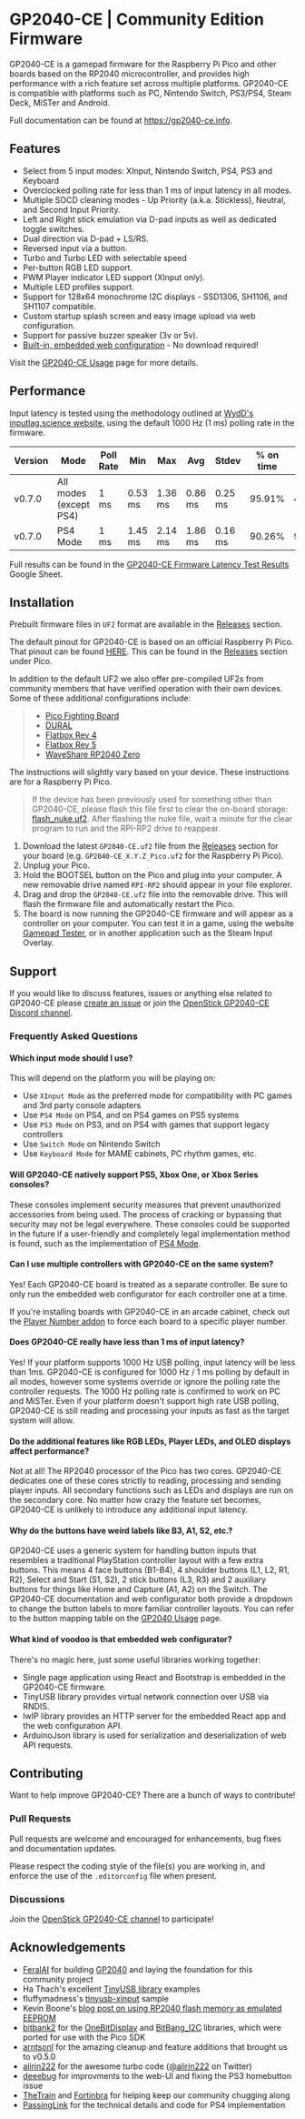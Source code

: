 # GP2040-CE | Community Edition Firmware

GP2040-CE is a gamepad firmware for the Raspberry Pi Pico and other boards based on the RP2040 microcontroller, and provides high performance with a rich feature set across multiple platforms. GP2040-CE is compatible with platforms such as PC, Nintendo Switch, PS3/PS4, Steam Deck, MiSTer and Android.

Full documentation can be found at <https://gp2040-ce.info>.

## Features

* Select from 5 input modes: XInput, Nintendo Switch, PS4, PS3 and Keyboard
* Overclocked polling rate for less than 1 ms of input latency in all modes.
* Multiple SOCD cleaning modes - Up Priority (a.k.a. Stickless), Neutral, and Second Input Priority.
* Left and Right stick emulation via D-pad inputs as well as dedicated toggle switches.
* Dual direction via D-pad + LS/RS.
* Reversed input via a button.
* Turbo and Turbo LED with selectable speed
* Per-button RGB LED support.
* PWM Player indicator LED support (XInput only).
* Multiple LED profiles support.
* Support for 128x64 monochrome I2C displays - SSD1306, SH1106, and SH1107 compatible.
* Custom startup splash screen and easy image upload via web configuration.
* Support for passive buzzer speaker (3v or 5v).
* [Built-in, embedded web configuration](https://gp2040-ce.info/#/web-configurator) - No download required!

Visit the [GP2040-CE Usage](https://gp2040-ce.info/#/usage) page for more details.

## Performance

Input latency is tested using the methodology outlined at [WydD's inputlag.science website](https://inputlag.science/controller/methodology), using the default 1000 Hz (1 ms) polling rate in the firmware.

| Version | Mode | Poll Rate | Min | Max | Avg | Stdev | % on time | %1f skip | %2f skip |
| - | - | - | - | - | - | - | - | - | - |
| v0.7.0 | All modes (except PS4) | 1 ms | 0.53 ms | 1.36 ms | 0.86 ms | 0.25 ms | 95.91% | 4.09% | 0% |
| v0.7.0 | PS4 Mode | 1 ms | 1.45 ms | 2.14 ms | 1.86 ms | 0.16 ms | 90.26% | 9.74% | 0% |

Full results can be found in the [GP2040-CE Firmware Latency Test Results](https://docs.google.com/spreadsheets/d/1OLmVg04e2q4aY0tqSJuaHtD8YMNCQnP-MzzSTtQLVm4) Google Sheet.

## Installation

Prebuilt firmware files in `UF2` format are available in the [Releases](https://github.com/OpenStickCommunity/GP2040-CE/releases) section.

The default pinout for GP2040-CE is based on an official Raspberry Pi Pico. That pinout can be found [HERE](https://github.com/OpenStickCommunity/GP2040-CE/tree/main/configs/Pico/assets/PinMapping.png). This can be found in the [Releases](https://github.com/OpenStickCommunity/GP2040-CE/releases) section under Pico.

In addition to the default UF2 we also offer pre-compiled UF2s from community members that have verified operation with their own devices. Some of these additional configurations include:

> * [Pico Fighting Board](https://github.com/FeralAI/GP2040-Config-PicoFightingBoard/)
> * [DURAL](https://github.com/OpenStickCommunity/GP2040-CE/tree/main/configs/DURAL)
> * [Flatbox Rev 4](https://github.com/OpenStickCommunity/GP2040-CE/tree/main/configs/FlatboxRev4)
> * [Flatbox Rev 5](https://github.com/OpenStickCommunity/GP2040-CE/tree/main/configs/FlatboxRev5)
> * [WaveShare RP2040 Zero](https://github.com/OpenStickCommunity/GP2040-CE/tree/main/configs/WaveshareZero)

The instructions will slightly vary based on your device. These instructions are for a Raspberry Pi Pico.

> If the device has been previously used for something other than GP2040-CE, please flash this file first to clear the on-board storage: [flash_nuke.uf2](https://raw.githubusercontent.com/OpenStickCommunity/GP2040-CE/main/docs/downloads/flash_nuke.uf2). After flashing the nuke file, wait a minute for the clear program to run and the RPI-RP2 drive to reappear.

1. Download the latest `GP2040-CE.uf2` file from the [Releases](https://github.com/OpenStickCommunity/GP2040-CE/releases) section for your board (e.g. `GP2040-CE_X.Y.Z_Pico.uf2` for the Raspberry Pi Pico).
2. Unplug your Pico.
3. Hold the BOOTSEL button on the Pico and plug into your computer. A new removable drive named `RPI-RP2` should appear in your file explorer.
4. Drag and drop the `GP2040-CE.uf2` file into the removable drive. This will flash the firmware file and automatically restart the Pico.
5. The board is now running the GP2040-CE firmware and will appear as a controller on your computer. You can test it in a game, using the website [Gamepad Tester](https://gamepad-tester.com/), or in another application such as the Steam Input Overlay.

## Support

If you would like to discuss features, issues or anything else related to GP2040-CE please [create an issue](https://github.com/OpenStickCommunity/GP2040-CE/issues/new) or join the [OpenStick GP2040-CE Discord channel](https://discord.gg/k2pxhke7q8).

### Frequently Asked Questions

#### Which input mode should I use?

This will depend on the platform you will be playing on:

* Use `XInput Mode` as the preferred mode for compatibility with PC games and 3rd party console adapters
* Use `PS4 Mode` on PS4, and on PS4 games on PS5 systems
* Use `PS3 Mode` on PS3, and on PS4 with games that support legacy controllers
* Use `Switch Mode` on Nintendo Switch
* Use `Keyboard Mode` for MAME cabinets, PC rhythm games, etc.

#### Will GP2040-CE natively support PS5, Xbox One, or Xbox Series consoles?

These consoles implement security measures that prevent unauthorized accessories from being used. The process of cracking or bypassing that security may not be legal everywhere. These consoles could be supported in the future if a user-friendly and completely legal implementation method is found, such as the implementation of [PS4 Mode](https://gp2040-ce.info/#/web-configurator?id=ps4-mode).

#### Can I use multiple controllers with GP2040-CE on the same system?

Yes! Each GP2040-CE board is treated as a separate controller. Be sure to only run the embedded web configurator for each controller one at a time.

If you're installing boards with GP2040-CE in an arcade cabinet, check out the [Player Number addon](https://gp2040-ce.info/#/web-configurator?id=player-number-x-input-only) to force each board to a specific player number.

#### Does GP2040-CE really have less than 1 ms of input latency?

Yes! If your platform supports 1000 Hz USB polling, input latency will be less than 1ms. GP2040-CE is configured for 1000 Hz / 1 ms polling by default in all modes, however some systems override or ignore the polling rate the controller requests. The 1000 Hz polling rate is confirmed to work on PC and MiSTer. Even if your platform doesn't support high rate USB polling, GP2040-CE is still reading and processing your inputs as fast as the target system will allow.

#### Do the additional features like RGB LEDs, Player LEDs, and OLED displays affect performance?

Not at all! The RP2040 processor of the Pico has two cores. GP2040-CE dedicates one of these cores strictly to reading, processing and sending player inputs. All secondary functions such as LEDs and displays are run on the secondary core. No matter how crazy the feature set becomes, GP2040-CE is unlikely to introduce any additional input latency.

#### Why do the buttons have weird labels like B3, A1, S2, etc.?

GP2040-CE uses a generic system for handling button inputs that resembles a traditional PlayStation controller layout with a few extra buttons. This means 4 face buttons (B1-B4), 4 shoulder buttons (L1, L2, R1, R2), Select and Start (S1, S2), 2 stick buttons (L3, R3) and 2 auxiliary buttons for things like Home and Capture (A1, A2) on the Switch. The GP2040-CE documentation and web configurator both provide a dropdown to change the button labels to more familiar controller layouts. You can refer to the button mapping table on the [GP2040 Usage](http://gp2040-ce.info/#/usage?id=buttons) page.

#### What kind of voodoo is that embedded web configurator?

There's no magic here, just some useful libraries working together:

* Single page application using React and Bootstrap is embedded in the GP2040-CE firmware.
* TinyUSB library provides virtual network connection over USB via RNDIS.
* lwIP library provides an HTTP server for the embedded React app and the web configuration API.
* ArduinoJson library is used for serialization and deserialization of web API requests.

## Contributing

Want to help improve GP2040-CE? There are a bunch of ways to contribute!

### Pull Requests

Pull requests are welcome and encouraged for enhancements, bug fixes and documentation updates.

Please respect the coding style of the file(s) you are working in, and enforce the use of the `.editorconfig` file when present.

### Discussions

Join the [OpenStick GP2040-CE channel](https://discord.gg/k2pxhke7q8) to participate!

## Acknowledgements

* [FeralAI](https://github.com/FeralAI) for building [GP2040](https://github.com/FeralAI/GP2040) and laying the foundation for this community project
* Ha Thach's excellent [TinyUSB library](https://github.com/hathach/tinyusb) examples
* fluffymadness's [tinyusb-xinput](https://github.com/fluffymadness/tinyusb-xinput) sample
* Kevin Boone's [blog post on using RP2040 flash memory as emulated EEPROM](https://kevinboone.me/picoflash.html)
* [bitbank2](https://github.com/bitbank2) for the [OneBitDisplay](https://github.com/bitbank2/OneBitDisplay) and [BitBang_I2C](https://github.com/bitbank2/BitBang_I2C) libraries, which were ported for use with the Pico SDK
* [arntsonl](https://github.com/arntsonl) for the amazing cleanup and feature additions that brought us to v0.5.0
* [alirin222](https://github.com/alirin222) for the awesome turbo code ([@alirin222](https://twitter.com/alirin222) on Twitter)
* [deeebug](https://github.com/deeebug) for improvments to the web-UI and fixing the PS3 homebutton issue
* [TheTrain](https://github.com/TheTrainGoes/GP2040-Projects) and [Fortinbra](https://github.com/Fortinbra) for helping keep our community chugging along
* [PassingLink](https://github.com/passinglink/passinglink) for the technical details and code for PS4 implementation
